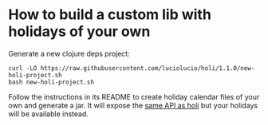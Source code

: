 # How to build a custom lib with holidays of your own

Generate a new clojure deps project:

```
curl -LO https://raw.githubusercontent.com/luciolucio/holi/1.1.0/new-holi-project.sh
bash new-holi-project.sh
```

Follow the instructions in its README to create holiday calendar files of your own and generate
a jar. It will expose the [same API as holi](https://cljdoc.org/d/io.github.luciolucio/holi/1.1.0/api/luciolucio.holi)
but your holidays will be available instead.
